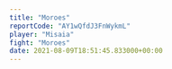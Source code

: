 ```yaml
---
title: "Moroes"
reportCode: "AY1wQfdJ3FnWykmL"
player: "Misaia"
fight: "Moroes"
date: 2021-08-09T18:51:45.833000+00:00
---
```


